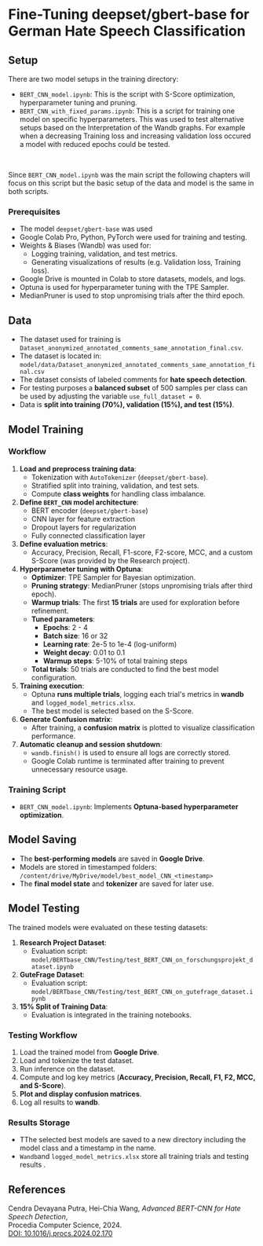 # Fine-Tuning deepset/gbert-base for German Hate Speech Classification
## Setup
There are two model setups in the training directory:
- `BERT_CNN_model.ipynb`: This is the script with S-Score optimization, hyperparameter tuning and pruning.
- `BERT_CNN_with_fixed_params.ipynb`: This is a script for training one model on specific hyperparameters. This was used to test alternative setups based on the Interpretation of the Wandb graphs. For example when a decreasing Training loss and increasing validation loss occured a model with reduced epochs could be tested. 
<br>

Since `BERT_CNN_model.ipynb` was the main script the following chapters will focus on this script but the basic setup of the data and model is the same in both scripts.  

### Prerequisites

- The model `deepset/gbert-base` was used 
- Google Colab Pro, Python, PyTorch were used for training and testing.
- Weights & Biases (Wandb) was used for:
  - Logging training, validation, and test metrics.
  - Generating visualizations of results (e.g. Validation loss, Training loss).
- Google Drive is mounted in Colab to store datasets, models, and logs.
- Optuna is used for hyperparameter tuning with the TPE Sampler.
- MedianPruner is used to stop unpromising trials after the third epoch.

## Data

- The dataset used for training is `Dataset_anonymized_annotated_comments_same_annotation_final.csv`.
- The dataset is located in:  
  `model/data/Dataset_anonymized_annotated_comments_same_annotation_final.csv`
- The dataset consists of labeled comments for **hate speech detection**.
- For testing purposes a **balanced subset** of 500 samples per class can be used by adjusting the variable `use_full_dataset = 0`.
- Data is **split into training (70%), validation (15%), and test (15%)**.

## Model Training

### Workflow

1. **Load and preprocess training data**:
   - Tokenization with `AutoTokenizer` (`deepset/gbert-base`).
   - Stratified split into training, validation, and test sets.
   - Compute **class weights** for handling class imbalance.
2. **Define `BERT_CNN` model architecture**:
   - BERT encoder (`deepset/gbert-base`)
   - CNN layer for feature extraction
   - Dropout layers for regularization
   - Fully connected classification layer
3. **Define evaluation metrics**:
   - Accuracy, Precision, Recall, F1-score, F2-score, MCC, and a custom S-Score (was provided by the Research project).
4. **Hyperparameter tuning with Optuna**:
   - **Optimizer**: TPE Sampler for Bayesian optimization.
   - **Pruning strategy**: MedianPruner (stops unpromising trials after third epoch).
   - **Warmup trials**: The first **15 trials** are used for exploration before refinement.
   - **Tuned parameters**:
     - **Epochs**: 2 - 4
     - **Batch size**: 16 or 32
     - **Learning rate**: 2e-5 to 1e-4 (log-uniform)
     - **Weight decay**: 0.01 to 0.1
     - **Warmup steps**: 5-10% of total training steps
   - **Total trials**: 50 trials are conducted to find the best model configuration.
5. **Training execution**:
   - Optuna **runs multiple trials**, logging each trial's metrics in **wandb** and `logged_model_metrics.xlsx`.
   - The best model is selected based on the S-Score.
6. **Generate Confusion matrix**:
   - After training, a **confusion matrix** is plotted to visualize classification performance.
7. **Automatic cleanup and session shutdown**:
   - `wandb.finish()` is used to ensure all logs are correctly stored.
   - Google Colab runtime is terminated after training to prevent unnecessary resource usage.

### Training Script

- `BERT_CNN_model.ipynb`: Implements **Optuna-based hyperparameter optimization**.

## Model Saving

- The **best-performing models** are saved in **Google Drive**.
- Models are stored in timestamped folders:  
  `/content/drive/MyDrive/model/best_model_CNN_<timestamp>`
- The **final model state** and **tokenizer** are saved for later use.

## Model Testing

The trained models were evaluated on these testing datasets:

1. **Research Project Dataset**:  
   - Evaluation script: `model/BERTbase_CNN/Testing/test_BERT_CNN_on_forschungsprojekt_dataset.ipynb`
2. **GuteFrage Dataset**:
   - Evaluation script: `model/BERTbase_CNN/Testing/test_BERT_CNN_on_gutefrage_dataset.ipynb`
3. **15% Split of Training Data**:  
   - Evaluation is integrated in the training notebooks.

### Testing Workflow

1. Load the trained model from **Google Drive**.
2. Load and tokenize the test dataset.
3. Run inference on the dataset.
4. Compute and log key metrics (**Accuracy, Precision, Recall, F1, F2, MCC, and S-Score**).
5. **Plot and display confusion matrices**.
6. Log all results to **wandb**.

### Results Storage

- TThe selected best models are saved to a new directory including the model class and a timestamp in the name.
- `Wandb`and `logged_model_metrics.xlsx` store all training trials and testing results .

## References

Cendra Devayana Putra, Hei-Chia Wang, *Advanced BERT-CNN for Hate Speech Detection*,  
Procedia Computer Science, 2024.  
[DOI: 10.1016/j.procs.2024.02.170](https://doi.org/10.1016/j.procs.2024.02.170)
